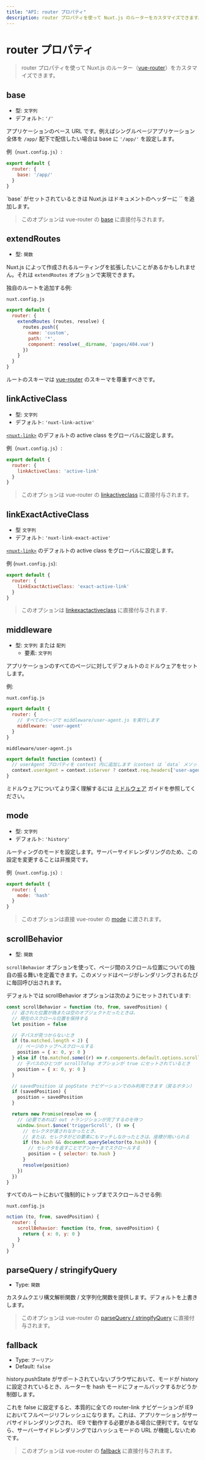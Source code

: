```yaml
---
title: "API: router プロパティ"
description: router プロパティを使って Nuxt.js のルーターをカスタマイズできます。
---
```


# router プロパティ

> router プロパティを使って Nuxt.js のルーター（[vue-router](https://router.vuejs.org/en/)）をカスタマイズできます。

## base

- 型: `文字列`
- デフォルト: `'/'`

アプリケーションのベース URL です。例えばシングルページアプリケーション全体を `/app/` 配下で配信したい場合は base に `'/app/'` を設定します。

例（`nuxt.config.js`）:

```js
export default {
  router: {
    base: '/app/'
  }
}
```

<p class="Alert Alert-blue">`base` がセットされているときは Nuxt.js はドキュメントのヘッダーに `<base href="{{ router.base }}"/>` を追加します。</p>

> このオプションは vue-router の [base](https://router.vuejs.org/ja/api/#base) に直接付与されます。

## extendRoutes

- 型: `関数`

Nuxt.js によって作成されるルーティングを拡張したいことがあるかもしれません。それは `extendRoutes` オプションで実現できます。

独自のルートを追加する例:

`nuxt.config.js`

```js
export default {
  router: {
    extendRoutes (routes, resolve) {
      routes.push({
        name: 'custom',
        path: '*',
        component: resolve(__dirname, 'pages/404.vue')
      })
    }
  }
}
```

ルートのスキーマは [vue-router](https://router.vuejs.org/en/) のスキーマを尊重すべきです。

## linkActiveClass

- 型: `文字列`
- デフォルト: `'nuxt-link-active'`

[`<nuxt-link>`](/api/components-nuxt-link) のデフォルトの active class をグローバルに設定します。

例（`nuxt.config.js`）:

```js
export default {
  router: {
    linkActiveClass: 'active-link'
  }
}
```

> このオプションは vue-router の [linkactiveclass](https://router.vuejs.org/ja/api/#linkactiveclass) に直接付与されます。

## linkExactActiveClass

- 型 `文字列`
- デフォルト: `'nuxt-link-exact-active'`

[`<nuxt-link>`](/api/components-nuxt-link) のデフォルトの active class をグローバルに設定します。

例 (`nuxt.config.js`):

```js
export default {
  router: {
    linkExactActiveClass: 'exact-active-link'
  }
}
```

> このオプションは [linkexactactiveclass](https://router.vuejs.org/ja/api/#linkexactactiveclass) に直接付与されます.

## middleware

- 型: `文字列` または `配列`
  - 要素: `文字列`

アプリケーションのすべてのページに対してデフォルトのミドルウェアをセットします。

例:

`nuxt.config.js`

```js
export default {
  router: {
    // すべてのページで middleware/user-agent.js を実行します
    middleware: 'user-agent'
  }
}
```

`middleware/user-agent.js`

```js
export default function (context) {
  // userAgent プロパティを context 内に追加します（context は `data` メソッドや `fetch` メソッド内で利用できます）
  context.userAgent = context.isServer ? context.req.headers['user-agent'] : navigator.userAgent
}
```

ミドルウェアについてより深く理解するには [ミドルウェア](/guide/routing#ミドルウェア) ガイドを参照してください。

## mode

- 型: `文字列`
- デフォルト: `'history'`

ルーティングのモードを設定します。サーバーサイドレンダリングのため、この設定を変更することは非推奨です。

例（`nuxt.config.js`）:

```js
export default {
  router: {
    mode: 'hash'
  }
}
```

> このオプションは直接 vue-router の [mode](https://router.vuejs.org/ja/api/#mode) に渡されます。

## scrollBehavior

- 型: `関数`

`scrollBehavior` オプションを使って、ページ間のスクロール位置についての独自の振る舞いを定義できます。このメソッドはページがレンダリングされるたびに毎回呼び出されます。  

デフォルトでは scrollBehavior オプションは次のようにセットされています:

```js
const scrollBehavior = function (to, from, savedPosition) {
  // 返された位置が偽または空のオブジェクトだったときは、
  // 現在のスクロール位置を保持する
  let position = false

  // 子パスが見つからないとき
  if (to.matched.length < 2) {
    // ページのトップへスクロールする
    position = { x: 0, y: 0 }
  } else if (to.matched.some((r) => r.components.default.options.scrollToTop)) {
    // 子パスのひとつが scrollToTop オプションが true にセットされているとき
    position = { x: 0, y: 0 }
  }

  // savedPosition は popState ナビゲーションでのみ利用できます（戻るボタン）
  if (savedPosition) {
    position = savedPosition
  }

  return new Promise(resolve => {
    //（必要であれば）out トランジションが完了するのを待つ
    window.$nuxt.$once('triggerScroll', () => {
      // セレクタが渡されなかったとき、
      // または、セレクタがどの要素にもマッチしなかったときは、座標が用いられる
      if (to.hash && document.querySelector(to.hash)) {
        // セレクタを返すことでアンカーまでスクロールする
        position = { selector: to.hash }
      }
      resolve(position)
    })
  })
}
```

すべてのルートにおいて強制的にトップまでスクロールさせる例:

`nuxt.config.js`

```js
nction (to, from, savedPosition) {
  router: {
    scrollBehavior: function (to, from, savedPosition) {
      return { x: 0, y: 0 }
    }
  }
}
```

## parseQuery / stringifyQuery

- Type: `関数`

カスタムクエリ構文解析関数 / 文字列化関数を提供します。デフォルトを上書きします。

> このオプションは vue-router の [parseQuery / stringifyQuery](https://router.vuejs.org/ja/api/#parsequery-stringifyquery) に直接付与されます。

## fallback

- Type: `ブーリアン`
- Default: `false`

history.pushState がサポートされていないブラウザにおいて、モードが history に設定されているとき、ルーターを hash モードにフォールバックするかどうか制御します。

これを false に設定すると、本質的に全ての router-link ナビゲーションが IE9 においてフルページリフレッシュになります。これは、アプリケーションがサーバサイドレンダリングされ、 IE9 で動作する必要がある場合に便利です。なぜなら、サーバーサイドレンダリングではハッシュモードの URL が機能しないためです。

> このオプションは vue-router の [fallback](https://router.vuejs.org/ja/api/#fallback) に直接付与されます。
